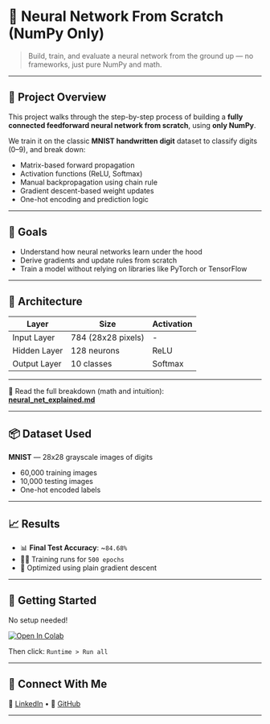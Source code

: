 # 🧠 Neural Network From Scratch (NumPy Only)

> Build, train, and evaluate a neural network from the ground up — no frameworks, just pure NumPy and math.

---

## 📌 Project Overview

This project walks through the step-by-step process of building a **fully connected feedforward neural network from scratch**, using **only NumPy**.

We train it on the classic **MNIST handwritten digit** dataset to classify digits (0–9), and break down:

- Matrix-based forward propagation
- Activation functions (ReLU, Softmax)
- Manual backpropagation using chain rule
- Gradient descent-based weight updates
- One-hot encoding and prediction logic

---

## 🎯 Goals

- Understand how neural networks learn under the hood  
- Derive gradients and update rules from scratch  
- Train a model without relying on libraries like PyTorch or TensorFlow

---

## 🧱 Architecture

| Layer         | Size              | Activation |
|---------------|-------------------|------------|
| Input Layer   | 784 (28x28 pixels) | -          |
| Hidden Layer  | 128 neurons        | ReLU       |
| Output Layer  | 10 classes         | Softmax    |

---

📘 Read the full breakdown (math and intuition):  
[**neural_net_explained.md**](./neural_net_explained.md)

---

## 📦 Dataset Used

**MNIST** — 28x28 grayscale images of digits  
- 60,000 training images  
- 10,000 testing images  
- One-hot encoded labels

---

## 📈 Results

- 📊 **Final Test Accuracy**: ~`84.68%`  
- 🏃‍♂️ Training runs for `500 epochs`  
- 🧪 Optimized using plain gradient descent

---

## 🚀 Getting Started

No setup needed!

[![Open In Colab](https://colab.research.google.com/assets/colab-badge.svg)](https://colab.research.google.com/github/iam-vsr/neural_net_from_scratch/blob/main/NN_from_scratch.ipynb)

Then click: `Runtime > Run all`

---


## 🤝 Connect With Me
 
🔗 [LinkedIn](https://www.linkedin.com/in/vansh-verma-v) • 📂 [GitHub](https://www.github.com/iam-vsr)

---






